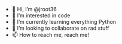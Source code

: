 - 👋 Hi, I’m @jroot36
- 👀 I’m interested in code
- 🌱 I’m currently learning everything Python 
- 💞️ I’m looking to collaborate on rad stuff
- 📫 How to reach me, reach me! 

<!---
jroot36/jroot36 is a ✨ special ✨ repository because its `README.md` (this file) appears on your GitHub profile.
You can click the Preview link to take a look at your changes.
--->
